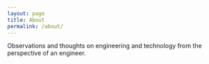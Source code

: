 ```yaml
---
layout: page
title: About
permalink: /about/
---
```


Observations and thoughts on engineering and technology from the perspective of an engineer.


[jekyll-organization]: https://github.com/jekyll
